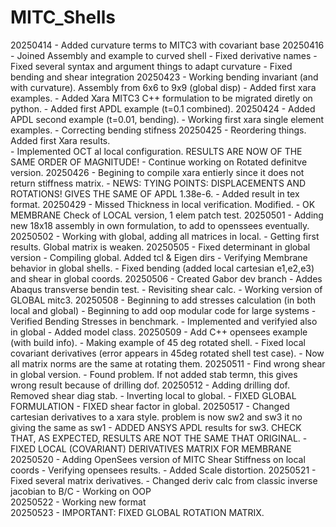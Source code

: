 # MITC_Shells
20250414 - Added curvature terms to MITC3 with covariant base
20250416 - Joined Assembly and example to curved shell
         - Fixed derivative names
         - Fixed several syntax and argument things to adapt curvature
         - Fixed bending and shear integration
20250423 - Working bending invariant (and with curvature). Assembly from 6x6 to 9x9 (global disp)
         - Added first xara examples.
         - Added Xara MITC3 C++ formulation to be migrated diretly on python.
         - Added first APDL example (t=0.1 combined).
20250424 - Added APDL second example (t=0.01, bending).
         - Working first xara single element examples.
         - Correcting bending stifness
20250425 - Reordering things. Added first Xara results.   
         - Implemented OCT al local configuration. 
           RESULTS ARE NOW OF THE SAME ORDER OF MAGNITUDE!
         - Continue working on Rotated definitve version.
20250426 - Begining to compile xara entierly since it does not return stiffness matrix.
         - NEWS: TYING POINTS: DISPLACEMENTS AND ROTATIONS! GIVES THE SAME OF APDL 1.38e-6.
         - Added result in tex format.
20250429 - Missed Thickness in local verification. Modified.
         - OK MEMBRANE Check of LOCAL version, 1 elem patch test. 
20250501 - Adding new 18x18 assembly in own formulation, to add to openssees eventually.
20250502 - Working with global, adding all matrices in local.
         - Getting first results. Global matrix is weaken.
20250505 - Fixed determinant in global version
         - Compiling global. Added tcl & Eigen dirs
         - Verifying Membrane behavior in global shells.
         - Fixed bending (added local cartesian e1,e2,e3) and shear in global coords.
20250506 - Created Gabor dev branch
         - Addes Abaqus transverse bendin test. 
         - Revisiting shear calc. 
         - Working version of GLOBAL mitc3.
20250508 - Beginning to add stresses calculation (in both local and global)
         - Beginning to add oop modular code for large systems
         - Verified Bending Stresses in benchmark.
         - Implemented and verifyied also in global
         - Added model class.
20250509 - Add C++ opensees example (with build info). 
         - Making example of 45 deg rotated shell. 
         - Fixed local covariant derivatives (error appears in 45deg rotated shell test case).
         - Now all matrix norms are the same at rotating them. 
20250511 - Find wrong shear in global version.
         - Found problem. If not added stab termn, this gives wrong result because of drilling dof.
20250512 - Adding drilling dof. Removed shear diag stab.
         - Inverting local to global.
         - FIXED GLOBAL FORMULATION
         - FIXED shear factor in global.
20250517 - Changed cartesian derivatives to a xara style. problem is now sw2 and sw3 it no giving the same as sw1
         - ADDED ANSYS APDL results for sw3. CHECK THAT, AS EXPECTED, RESULTS ARE NOT THE SAME THAT ORIGINAL.
         - FIXED LOCAL (COVARIANT) DERIVATIVES MATRIX FOR MEMBRANE
20250520 - Adding OpenSees version of MITC Shear Stiffness on local coords
         - Verifying opensees results.
         - Added Scale distortion.
20250521 - Fixed several matrix derivatives.
         - Changed deriv calc from classic inverse jacobian to B/C
         - Working on OOP     
20250522 - Working new format    
20250523 - IMPORTANT: FIXED GLOBAL ROTATION MATRIX. 
